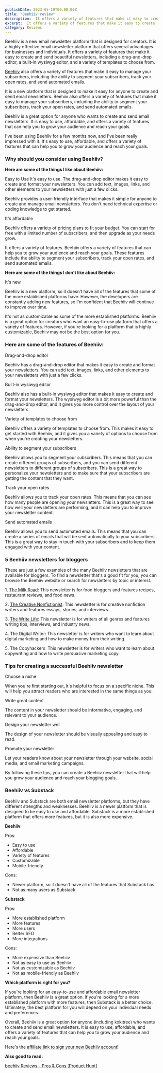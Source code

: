 ```yaml
---
publishDate: 2023-05-19T00:00:00Z
title: "Beehiiv review"
description:  It offers a variety of features that make it easy to create
excerpt:  It offers a variety of features that make it easy to create
category: Reviews
---
```


Beehiiv is a new email newsletter platform that is designed for creators. It is a highly effective email newsletter platform that offers several advantages for businesses and individuals. It offers a variety of features that make it easy to create and send beautiful newsletters, including a drag-and-drop editor, a built-in wysiwyg editor, and a variety of templates to choose from.

[Beehiiv](https://www.beehiiv.com?via=koki) also offers a variety of features that make it easy to manage your subscribers, including the ability to segment your subscribers, track your open rates, and send automated emails.

It is a new platform that is designed to make it easy for anyone to create and send email newsletters. Beehiiv also offers a variety of features that make it easy to manage your subscribers, including the ability to segment your subscribers, track your open rates, and send automated emails.

Beehiiv is a great option for anyone who wants to create and send email newsletters. It is easy to use, affordable, and offers a variety of features that can help you to grow your audience and reach your goals.

I've been using Beehiiv for a few months now, and I've been really impressed with it. It's easy to use, affordable, and offers a variety of features that can help you to grow your audience and reach your goals.

### Why should you consider using Beehiiv?

**Here are some of the things I like about Beehiiv:**

Easy to Use It's easy to use. The drag-and-drop editor makes it easy to create and format your newsletters. You can add text, images, links, and other elements to your newsletters with just a few clicks.

Beehiiv provides a user-friendly interface that makes it simple for anyone to create and manage email newsletters. You don't need technical expertise or coding knowledge to get started.

It's affordable

Beehiiv offers a variety of pricing plans to fit your budget. You can start for free with a limited number of subscribers, and then upgrade as your needs grow.

It offers a variety of features. Beehiiv offers a variety of features that can help you to grow your audience and reach your goals. These features include the ability to segment your subscribers, track your open rates, and send automated emails.

**Here are some of the things I don't like about Beehiiv:**

It's new

Beehiiv is a new platform, so it doesn't have all of the features that some of the more established platforms have. However, the developers are constantly adding new features, so I'm confident that Beehiiv will continue to improve over time.

It's not as customizable as some of the more established platforms. Beehiiv is a great option for creators who want an easy-to-use platform that offers a variety of features. However, if you're looking for a platform that is highly customizable, Beehiiv may not be the best option for you.

### Here are some of the features of Beehiiv:

Drag-and-drop editor

Beehiiv has a drag-and-drop editor that makes it easy to create and format your newsletters. You can add text, images, links, and other elements to your newsletters with just a few clicks.

Built-in wysiwyg editor

Beehiiv also has a built-in wysiwyg editor that makes it easy to create and format your newsletters. The wysiwyg editor is a bit more powerful than the drag-and-drop editor, and it gives you more control over the layout of your newsletters.

Variety of templates to choose from

Beehiiv offers a variety of templates to choose from. This makes it easy to get started with Beehiiv, and it gives you a variety of options to choose from when you're creating your newsletters.

Ability to segment your subscribers

Beehiiv allows you to segment your subscribers. This means that you can create different groups of subscribers, and you can send different newsletters to different groups of subscribers. This is a great way to personalize your newsletters and to make sure that your subscribers are getting the content that they want.

Track your open rates

Beehiiv allows you to track your open rates. This means that you can see how many people are opening your newsletters. This is a great way to see how well your newsletters are performing, and it can help you to improve your newsletter content.

Send automated emails

Beehiiv allows you to send automated emails. This means that you can create a series of emails that will be sent automatically to your subscribers. This is a great way to stay in touch with your subscribers and to keep them engaged with your content.

### 5 Beehiiv newsletters for bloggers

These are just a few examples of the many Beehiiv newsletters that are available for bloggers. To find a newsletter that's a good fit for you, you can browse the Beehiiv website or search for newsletters by topic or interest.

1\. [The Milk Road](https://milkroad.com/): This newsletter is for food bloggers and features recipes, restaurant reviews, and food news.

2\. [The Creative Nonfictionist](https://creativenonfiction.org/): This newsletter is for creative nonfiction writers and features essays, stories, and interviews.

3\. [The Write Life](https://thewritelife.com/): This newsletter is for writers of all genres and features writing tips, interviews, and industry news.

4\. The Digital Writer: This newsletter is for writers who want to learn about digital marketing and how to make money from their writing.

5\. The Copyhackers: This newsletter is for writers who want to learn about copywriting and how to write persuasive marketing copy.

### Tips for creating a successful Beehiiv newsletter

Choose a niche

When you're first starting out, it's helpful to focus on a specific niche. This will help you attract readers who are interested in the same things as you.

Write great content

The content in your newsletter should be informative, engaging, and relevant to your audience.

Design your newsletter well

The design of your newsletter should be visually appealing and easy to read.

Promote your newsletter

Let your readers know about your newsletter through your website, social media, and email marketing campaigns.

By following these tips, you can create a Beehiiv newsletter that will help you grow your audience and reach your blogging goals.

### Beehiiv vs Substack

Beehiiv and Substack are both email newsletter platforms, but they have different strengths and weaknesses. Beehiiv is a newer platform that is designed to be easy to use and affordable. Substack is a more established platform that offers more features, but it is also more expensive.

**Beehiiv**

Pros:

- Easy to use
- Affordable
- Variety of features
- Customizable
- Mobile-friendly

Cons:

- Newer platform, so it doesn't have all of the features that Substack has
- Not as many users as Substack

**Substack**

Pros:

- More established platform
- More features
- More users
- Better SEO
- More integrations

Cons:

- More expensive than Beehiiv
- Not as easy to use as Beehiiv
- Not as customizable as Beehiiv
- Not as mobile-friendly as Beehiiv

**Which platform is right for you?**

If you're looking for an easy-to-use and affordable email newsletter platform, then Beehiiv is a great option. If you're looking for a more established platform with more features, then Substack is a better choice. Ultimately, the best platform for you will depend on your individual needs and preferences.

Overall, Beehiiv is a great option for anyone (including kokitree) who wants to create and send email newsletters. It is easy to use, affordable, and offers a variety of features that can help you to grow your audience and reach your goals.

Here's the [affiliate link to sign your new Beehiiv account](https://www.beehiiv.com?via=koki)!

**Also good to read:**

[beehiiv Reviews - Pros & Cons \[Product Hunt\]](https://www.producthunt.com/products/beehiiv/reviews)
